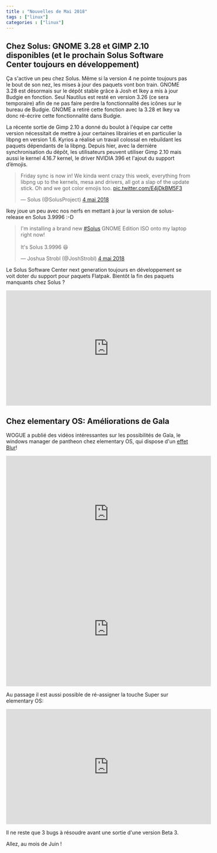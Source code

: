 ```yaml
---
title : "Nouvelles de Mai 2018"
tags : ["linux"]
categories : ["linux"]
---
```


## Chez Solus: GNOME 3.28 et GIMP 2.10 disponibles (et le prochain Solus Software Center toujours en développement)

Ça s'active un peu chez Solus. Même si la version 4 ne pointe toujours pas le bout de son nez, les mises à jour des paquets vont bon train. GNOME 3.28 est désormais sur le dépôt stable grâce à Josh et Ikey a mis à jour Budgie en fonction. Seul Nautilus est resté en version 3.26 (ce sera temporaire) afin de ne pas faire perdre la fonctionnalité des icônes sur le bureau de Budgie. GNOME a retiré cette fonction avec la 3.28 et Ikey va donc ré-écrire cette fonctionnalité dans Budgie.

La récente sortie de Gimp 2.10 a donné du boulot à l'équipe car cette version nécessitait de mettre à jour certaines librairies et en particulier la libpng en version 1.6. Kyrios a réalisé un travail colossal en rebuildant les paquets dépendants de la libpng. Depuis hier, avec la dernière synchronisation du dépôt, les utilisateurs peuvent utiliser Gimp 2.10 mais aussi le kernel 4.16.7 kernel, le driver NVIDIA 396 et l'ajout du support d’émojis. 

<blockquote class="twitter-tweet" data-lang="fr"><p lang="en" dir="ltr">Friday sync is now in! We kinda went crazy this week, everything from libpng up to the kernels, mesa and drivers, all got a slap of the update stick. Oh and we got color emojis too. <a href="https://t.co/E4jDkBM5F3">pic.twitter.com/E4jDkBM5F3</a></p>&mdash; Solus (@SolusProject) <a href="https://twitter.com/SolusProject/status/992507386521899009?ref_src=twsrc%5Etfw">4 mai 2018</a></blockquote>
<script async src="https://platform.twitter.com/widgets.js" charset="utf-8"></script>

Ikey joue un peu avec nos nerfs en mettant à jour la version de solus-release en Solus 3.9996 :-D

<blockquote class="twitter-tweet" data-lang="fr"><p lang="en" dir="ltr">I&#39;m installing a brand new <a href="https://twitter.com/hashtag/Solus?src=hash&amp;ref_src=twsrc%5Etfw">#Solus</a> GNOME Edition ISO onto my laptop right now!<br><br>It&#39;s Solus 3.9996 😆</p>&mdash; Joshua Strobl (@JoshStrobl) <a href="https://twitter.com/JoshStrobl/status/992502101950521345?ref_src=twsrc%5Etfw">4 mai 2018</a></blockquote>
<script async src="https://platform.twitter.com/widgets.js" charset="utf-8"></script>

Le Solus Software Center next generation toujours en développement se voit doter du support pour paquets Flatpak. Bientôt la fin des paquets manquants chez Solus ?

<iframe width="560" height="315" src="https://www.youtube.com/embed/XDMr5JhZ_Kk" frameborder="0" allow="autoplay; encrypted-media" allowfullscreen></iframe>

## Chez elementary OS:  Améliorations de Gala

WOGUE a publié des vidéos intéressantes sur les possibilités de Gala, le windows manager de pantheon chez elementary OS, qui dispose d'un [effet Blur](https://github.com/elementary/gala/pull/224)!

<iframe width="560" height="315" src="https://www.youtube.com/embed/2yk0N2cMUcY" frameborder="0" allow="autoplay; encrypted-media" allowfullscreen></iframe>

<iframe width="560" height="315" src="https://www.youtube.com/embed/K_j-pi6v8v0" frameborder="0" allow="autoplay; encrypted-media" allowfullscreen></iframe>

Au passage il est aussi possible de ré-assigner la touche Super sur elementary OS:

<iframe width="560" height="315" src="https://www.youtube.com/embed/UIobMOwFP-A" frameborder="0" allow="autoplay; encrypted-media" allowfullscreen></iframe>

Il ne reste que 3 bugs à résoudre avant une sortie d'une version Beta 3.

Allez, au mois de Juin !


